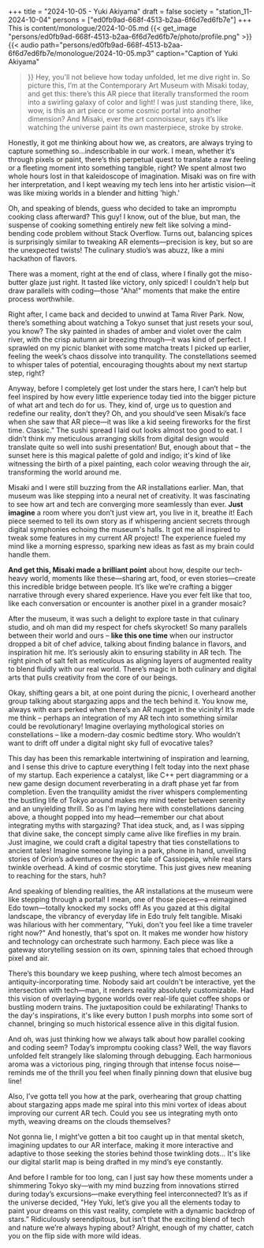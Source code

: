 +++
title = "2024-10-05 - Yuki Akiyama"
draft = false
society = "station_11-2024-10-04"
persons = ["ed0fb9ad-668f-4513-b2aa-6f6d7ed6fb7e"]
+++
This is content/monologue/2024-10-05.md
{{< get_image "persons/ed0fb9ad-668f-4513-b2aa-6f6d7ed6fb7e/photo/profile.png" >}}
{{< audio
    path="persons/ed0fb9ad-668f-4513-b2aa-6f6d7ed6fb7e/monologue/2024-10-05.mp3" 
    caption="Caption of Yuki Akiyama"
>}}
Hey, you'll not believe how today unfolded, let me dive right in.
So picture this, I’m at the Contemporary Art Museum with Misaki today, and get this: there’s this AR piece that literally transformed the room into a swirling galaxy of color and light! I was just standing there, like, wow, is this an art piece or some cosmic portal into another dimension? And Misaki, ever the art connoisseur, says it’s like watching the universe paint its own masterpiece, stroke by stroke.

Honestly, it got me thinking about how we, as creators, are always trying to capture something so...indescribable in our work. I mean, whether it’s through pixels or paint, there’s this perpetual quest to translate a raw feeling or a fleeting moment into something tangible, right? We spent almost two whole hours lost in that kaleidoscope of imagination. Misaki was on fire with her interpretation, and I kept weaving my tech lens into her artistic vision—it was like mixing worlds in a blender and hitting 'high.'

Oh, and speaking of blends, guess who decided to take an impromptu cooking class afterward? This guy! I know, out of the blue, but man, the suspense of cooking something entirely new felt like solving a mind-bending code problem without Stack Overflow. Turns out, balancing spices is surprisingly similar to tweaking AR elements—precision is key, but so are the unexpected twists! The culinary studio’s was abuzz, like a mini hackathon of flavors.

There was a moment, right at the end of class, where I finally got the miso-butter glaze just right. It tasted like victory, only spiced! I couldn't help but draw parallels with coding—those "Aha!" moments that make the entire process worthwhile. 

Right after, I came back and decided to unwind at Tama River Park. Now, there’s something about watching a Tokyo sunset that just resets your soul, you know? The sky painted in shades of amber and violet over the calm river, with the crisp autumn air breezing through—it was kind of perfect. I sprawled on my picnic blanket with some matcha treats I picked up earlier, feeling the week’s chaos dissolve into tranquility. The constellations seemed to whisper tales of potential, encouraging thoughts about my next startup step, right?

Anyway, before I completely get lost under the stars here, I can’t help but feel inspired by how every little experience today tied into the bigger picture of what art and tech do for us. They, kind of, urge us to question and redefine our reality, don’t they? Oh, and you should’ve seen Misaki’s face when she saw that AR piece—it was like a kid seeing fireworks for the first time. Classic."
The sushi spread I laid out looks almost too good to eat. I didn’t think my meticulous arranging skills from digital design would translate quite so well into sushi presentation! But, enough about that – the sunset here is this magical palette of gold and indigo; it's kind of like witnessing the birth of a pixel painting, each color weaving through the air, transforming the world around me.

Misaki and I were still buzzing from the AR installations earlier. Man, that museum was like stepping into a neural net of creativity. It was fascinating to see how art and tech are converging more seamlessly than ever. **Just imagine** a room where you don’t just view art, you live in it, breathe it! Each piece seemed to tell its own story as if whispering ancient secrets through digital symphonies echoing the museum's halls. It got me all inspired to tweak some features in my current AR project! The experience fueled my mind like a morning espresso, sparking new ideas as fast as my brain could handle them.

**And get this, Misaki made a brilliant point** about how, despite our tech-heavy world, moments like these—sharing art, food, or even stories—create this incredible bridge between people. It’s like we’re crafting a bigger narrative through every shared experience. Have you ever felt like that too, like each conversation or encounter is another pixel in a grander mosaic? 

After the museum, it was such a delight to explore taste in that culinary studio, and oh man did my respect for chefs skyrocket! So many parallels between their world and ours – **like this one time** when our instructor dropped a bit of chef advice, talking about finding balance in flavors, and inspiration hit me. It’s seriously akin to ensuring stability in AR tech. The right pinch of salt felt as meticulous as aligning layers of augmented reality to blend fluidly with our real world. There’s magic in both culinary and digital arts that pulls creativity from the core of our beings.

Okay, shifting gears a bit, at one point during the picnic, I overheard another group talking about stargazing apps and the tech behind it. You know me, always with ears perked when there’s an AR nugget in the vicinity! It’s made me think – perhaps an integration of my AR tech into something similar could be revolutionary! Imagine overlaying mythological stories on constellations – like a modern-day cosmic bedtime story. Who wouldn’t want to drift off under a digital night sky full of evocative tales?

This day has been this remarkable intertwining of inspiration and learning, and I sense this drive to capture everything I felt today into the next phase of my startup. Each experience a catalyst, like C++ pert diagramming or a new game design document reverberating in a draft phase yet far from completion. Even the tranquility amidst the river whispers complementing the bustling life of Tokyo around makes my mind teeter between serenity and an unyielding thrill.
So as I'm laying here with constellations dancing above, a thought popped into my head—remember our chat about integrating myths with stargazing? That idea stuck, and, as I was sipping that divine sake, the concept simply came alive like fireflies in my brain. Just imagine, we could craft a digital tapestry that ties constellations to ancient tales! Imagine someone laying in a park, phone in hand, unveiling stories of Orion’s adventures or the epic tale of Cassiopeia, while real stars twinkle overhead. A kind of cosmic storytime. This just gives new meaning to reaching for the stars, huh?

And speaking of blending realities, the AR installations at the museum were like stepping through a portal! I mean, one of those pieces—a reimagined Edo town—totally knocked my socks off! As you gazed at this digital landscape, the vibrancy of everyday life in Edo truly felt tangible. Misaki was hilarious with her commentary, "Yuki, don't you feel like a time traveler right now?" And honestly, that's spot on. It makes me wonder how history and technology can orchestrate such harmony. Each piece was like a gateway storytelling session on its own, spinning tales that echoed through pixel and air.

There’s this boundary we keep pushing, where tech almost becomes an antiquity-incorporating time. Nobody said art couldn't be interactive, yet the intersection with tech—man, it renders reality absolutely customizable. Had this vision of overlaying bygone worlds over real-life quiet coffee shops or bustling modern trains. The juxtaposition could be exhilarating! Thanks to the day's inspirations, it's like every button I push morphs into some sort of channel, bringing so much historical essence alive in this digital fusion.

And oh, was just thinking how we always talk about how parallel cooking and coding seem? Today’s impromptu cooking class? Well, the way flavors unfolded felt strangely like slaloming through debugging. Each harmonious aroma was a victorious ping, ringing through that intense focus noise—reminds me of the thrill you feel when finally pinning down that elusive bug line!

Also, I’ve gotta tell you how at the park, overhearing that group chatting about stargazing apps made me spiral into this mini vortex of ideas about improving our current AR tech. Could you see us integrating myth onto myth, weaving dreams on the clouds themselves?

Not gonna lie, I might’ve gotten a bit too caught up in that mental sketch, imagining updates to our AR interface, making it more interactive and adaptive to those seeking the stories behind those twinkling dots... It's like our digital starlit map is being drafted in my mind’s eye constantly.

And before I ramble for too long, can I just say how these moments under a shimmering Tokyo sky—with my mind buzzing from innovations stirred during today’s excursions—make everything feel interconnected? It’s as if the universe decided, "Hey Yuki, let’s give you all the elements today to paint your dreams on this vast reality, complete with a dynamic backdrop of stars.” Ridiculously serendipitous, but isn’t that the exciting blend of tech and nature we’re always hyping about?
Alright, enough of my chatter, catch you on the flip side with more wild ideas.
